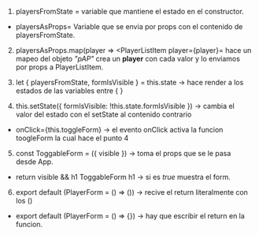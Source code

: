 1. playersFromState = variable que mantiene el estado en el constructor.
  * playersAsProps= Variable que se envia por props con el contenido de playersFromState.

2. playersAsProps.map(player => <PlayerListItem player={player}= hace un mapeo del objeto _"pAP"_ crea un  **player** con cada valor y lo enviamos por props a PlayerListItem.

3. let { playersFromState, formIsVisible } = this.state -> hace render a los estados de las variables  entre { }

4. this.setState({ formIsVisible: !this.state.formIsVisible }) -> cambia el valor del estado con el setState al contenido contrario 
  * onClick={this.toggleForm} -> el evento onClick activa la funcion toogleForm la cual hace el punto 4

5. const ToggableForm = ({ visible }) -> toma el props que se le pasa desde App.
  * return visible && h1 ToggableForm h1 -> si es _true_ muestra el form. 

6. export default (PlayerForm = () => ()) -> recive el return literalmente con los ()
  * export default (PlayerForm = () => {}) -> hay que escribir el return en la funcion.